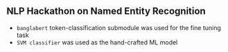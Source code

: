## NLP Hackathon on Named Entity Recognition
* `banglabert` token-classification submodule was used for the fine tuning task
* `SVM classifier` was used as the hand-crafted ML model
